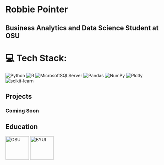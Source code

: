 # Robbie Pointer
## Business Analytics and Data Science Student at OSU

# 💻 Tech Stack:
  ![Python](https://img.shields.io/badge/python-3670A0?style=for-the-badge&logo=python&logoColor=ffdd54) ![R](https://img.shields.io/badge/r-%23276DC3.svg?style=for-the-badge&logo=r&logoColor=white) ![MicrosoftSQLServer](https://img.shields.io/badge/Microsoft%20SQL%20Sever-CC2927?style=for-the-badge&logo=microsoft%20sql%20server&logoColor=white) ![Pandas](https://img.shields.io/badge/pandas-%23150458.svg?style=for-the-badge&logo=pandas&logoColor=white) ![NumPy](https://img.shields.io/badge/numpy-%23013243.svg?style=for-the-badge&logo=numpy&logoColor=white) ![Plotly](https://img.shields.io/badge/Plotly-%233F4F75.svg?style=for-the-badge&logo=plotly&logoColor=white) ![scikit-learn](https://img.shields.io/badge/scikit--learn-%23F7931E.svg?style=for-the-badge&logo=scikit-learn&logoColor=white)
## Projects
### Coming Soon

## Education
  <img src='https://apps.okstate.edu/2010_templates/images/logo.png' alt = 'OSU' Width ='75' >
  <img src='https://brightspotcdn.byui.edu/dims4/default/3b59bf0/2147483647/strip/true/crop/560x314+22+0/resize/852x478!/format/webp/quality/90/?url=http%3A%2F%2Fbyu-idaho-brightspot.s3.amazonaws.com%2F6c%2Fa1%2Fb3306ea14ed5aef8b82a86ee39d0%2Fbyui-offical-logo-blue-01.png' alt = 'BYUI' Width ='75' >

<!-- 
# 📊 GitHub Stats:
![](https://github-readme-stats.vercel.app/api?username=robbiepointer&theme=dark&hide_border=false&include_all_commits=false&count_private=false)<br/>
![](https://github-readme-streak-stats.herokuapp.com/?user=robbiepointer&theme=dark&hide_border=false)<br/>
![](https://github-readme-stats.vercel.app/api/top-langs/?username=robbiepointer&theme=dark&hide_border=false&include_all_commits=false&count_private=false&layout=compact)

---
[![](https://visitcount.itsvg.in/api?id=robbiepointer&icon=0&color=3)](https://visitcount.itsvg.in)

 Proudly created with GPRM ( https://gprm.itsvg.in ) -->
